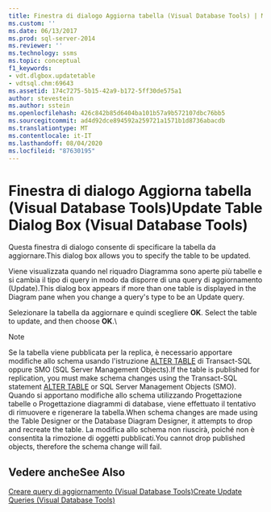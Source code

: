 ```yaml
---
title: Finestra di dialogo Aggiorna tabella (Visual Database Tools) | Microsoft Docs
ms.custom: ''
ms.date: 06/13/2017
ms.prod: sql-server-2014
ms.reviewer: ''
ms.technology: ssms
ms.topic: conceptual
f1_keywords:
- vdt.dlgbox.updatetable
- vdtsql.chm:69643
ms.assetid: 174c7275-5b15-42a9-b172-5ff30de575a1
author: stevestein
ms.author: sstein
ms.openlocfilehash: 426c842b85d6404ba101b57a9b572107dbc76bb5
ms.sourcegitcommit: ad4d92dce894592a259721a1571b1d8736abacdb
ms.translationtype: MT
ms.contentlocale: it-IT
ms.lasthandoff: 08/04/2020
ms.locfileid: "87630195"
---
```

# <a name="update-table-dialog-box-visual-database-tools"></a><span data-ttu-id="65c07-102">Finestra di dialogo Aggiorna tabella (Visual Database Tools)</span><span class="sxs-lookup"><span data-stu-id="65c07-102">Update Table Dialog Box (Visual Database Tools)</span></span>
  <span data-ttu-id="65c07-103">Questa finestra di dialogo consente di specificare la tabella da aggiornare.</span><span class="sxs-lookup"><span data-stu-id="65c07-103">This dialog box allows you to specify the table to be updated.</span></span>  
  
 <span data-ttu-id="65c07-104">Viene visualizzata quando nel riquadro Diagramma sono aperte più tabelle e si cambia il tipo di query in modo da disporre di una query di aggiornamento (Update).</span><span class="sxs-lookup"><span data-stu-id="65c07-104">This dialog box appears if more than one table is displayed in the Diagram pane when you change a query's type to be an Update query.</span></span>  
  
 <span data-ttu-id="65c07-105">Selezionare la tabella da aggiornare e quindi scegliere **OK**. </span><span class="sxs-lookup"><span data-stu-id="65c07-105">Select the table to update, and then choose **OK**.</span></span>\  
  
> [!NOTE]  
>  <span data-ttu-id="65c07-106">Se la tabella viene pubblicata per la replica, è necessario apportare modifiche allo schema usando l'istruzione [ALTER TABLE](/sql/t-sql/statements/alter-table-transact-sql) di Transact-SQL oppure SMO (SQL Server Management Objects).</span><span class="sxs-lookup"><span data-stu-id="65c07-106">If the table is published for replication, you must make schema changes using the Transact-SQL statement [ALTER TABLE](/sql/t-sql/statements/alter-table-transact-sql) or SQL Server Management Objects (SMO).</span></span> <span data-ttu-id="65c07-107">Quando si apportano modifiche allo schema utilizzando Progettazione tabelle o Progettazione diagrammi di database, viene effettuato il tentativo di rimuovere e rigenerare la tabella.</span><span class="sxs-lookup"><span data-stu-id="65c07-107">When schema changes are made using the Table Designer or the Database Diagram Designer, it attempts to drop and recreate the table.</span></span> <span data-ttu-id="65c07-108">La modifica allo schema non riuscirà, poiché non è consentita la rimozione di oggetti pubblicati.</span><span class="sxs-lookup"><span data-stu-id="65c07-108">You cannot drop published objects, therefore the schema change will fail.</span></span>  
  
## <a name="see-also"></a><span data-ttu-id="65c07-109">Vedere anche</span><span class="sxs-lookup"><span data-stu-id="65c07-109">See Also</span></span>  
 [<span data-ttu-id="65c07-110">Creare query di aggiornamento &#40;Visual Database Tools&#41;</span><span class="sxs-lookup"><span data-stu-id="65c07-110">Create Update Queries &#40;Visual Database Tools&#41;</span></span>](visual-database-tools.md)  
  
  
